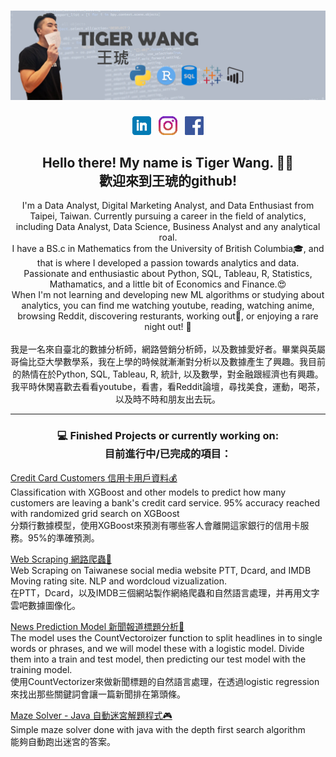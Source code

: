 # ![Tiger Wang header](https://github.com/tiger1026/TigerWang/blob/main/Images/header.png)


<p align='center'>
<a href="https://www.linkedin.com/in/hutigerwang"><img height="30" src="https://github.com/tiger1026/TigerWang/blob/main/icon/linkedin.png?raw=true"></a>&nbsp;&nbsp;
<a href="https://www.instagram.com/tigerr.w"><img height="30" src="https://github.com/tiger1026/TigerWang/blob/main/icon/instagram.png?raw=true"></a>&nbsp;&nbsp;
<a href="https://www.facebook.com/tiger.wang.92"><img height="30" src="https://github.com/tiger1026/TigerWang/blob/main/icon/toppng.com-facebook-logo-608x608.png?raw=true"></a>
</p>

<h2 align="center">Hello there! My name is Tiger Wang. 👋😄 <br /> 歡迎來到王琥的github!</h2>
<p align="center">
  I'm a Data Analyst, Digital Marketing Analyst, and Data Enthusiast from Taipei, Taiwan. Currently pursuing a career in the field of analytics, including Data Analyst, Data Science, Business Analyst and any analytical roal. 
  <br /> 
  I have a BS.c in Mathematics from the University of British Columbia🎓, and that is where I developed a passion towards analytics and data. <br /> Passionate and enthusiastic about Python, SQL, Tableau, R, Statistics, Mathamatics, and a little bit of Economics and Finance.😍  
  <br />
  When I'm not learning and developing new ML algorithms or studying about analytics, you can find me watching youtube, reading, watching anime, browsing Reddit, discovering resturants, working out🏀, or enjoying a rare night out! 🍻 
  <br />
  <br />
  我是一名來自臺北的數據分析師，網路營銷分析師，以及數據愛好者。畢業與英屬哥倫比亞大學數學系，我在上學的時候就漸漸對分析以及數據產生了興趣。我目前的熱情在於Python, SQL, Tableau, R, 統計, 以及數學，對金融跟經濟也有興趣。我平時休閑喜歡去看看youtube，看書，看Reddit論壇，尋找美食，運動，喝茶，以及時不時和朋友出去玩。
</p>


<hr>

<h3 align="center">💻 Finished Projects or currently working on: <br />
目前進行中/已完成的項目：</h3>

<p>
  <a href="https://github.com/tiger1026/Credit-Card-Customers">Credit Card Customers 信用卡用戶資料💰</a>
  <br />
  Classification with XGBoost and other models to predict how many customers are leaving a bank's credit card service. 95% accuracy reached with randomized grid search on XGBoost
  <br />
  分類行數據模型，使用XGBoost來預測有哪些客人會離開這家銀行的信用卡服務。95%的準確預測。
</p>

<p>
  <a href="https://github.com/tiger1026/Web-Scraping">Web Scraping 網路爬蟲🔎</a>
    <br />
  Web Scraping on Taiwanese social media website PTT, Dcard, and IMDB Moving rating site. NLP and wordcloud vizualization.
  <br />
  在PTT，Dcard，以及IMDB三個網站製作網絡爬蟲和自然語言處理，并再用文字雲吧數據圖像化。
</p>
  
<p>
  <a href="https://github.com/tiger1026/NewsPredictionModel">News Prediction Model 新聞報道標題分析📃</a>
    <br />
  The model uses the CountVectoroizer function to split headlines in to single words or phrases, and we will model these with a logistic model. Divide them into a train and test model, then predicting our test model with the training model.
  <br />
  使用CountVectorizer來做新聞標題的自然語言處理，在透過logistic regression來找出那些關鍵詞會讓一篇新聞排在第頭條。
</p>

<p>
  <a href="https://github.com/tiger1026/MazeSolver">Maze Solver - Java 自動迷宮解題程式🎮</a>
    <br />
  Simple maze solver done with java with the depth first search algorithm
  <br />
  能夠自動跑出迷宮的答案。
</p>
  
  
